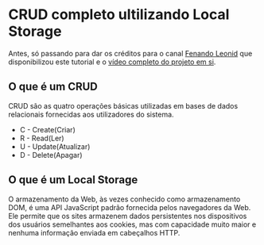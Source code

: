 <!DOCTYPE html>
<html lang="en">
<head>
    <meta charset="UTF-8">
    <meta http-equiv="X-UA-Compatible" content="IE=edge">
    <meta name="viewport" content="width=device-width, initial-scale=1.0">
    <title>Document</title>
</head>
<body>
    <h1>CRUD completo ultilizando Local Storage</h1>
    <p>Antes, só passando para dar os créditos para o canal <a href="https://www.youtube.com/@FernandoLeonid">Fenando Leonid</a> que disponibilizou este tutorial e o <a href="https://www.youtube.com/watch?v=_HEIqE_qqbQ&t=4070s">vídeo completo do projeto em si</a>.</p>
    <h2>O que é um CRUD</h2>
    <p>CRUD são as quatro operações básicas utilizadas em bases de dados relacionais fornecidas aos utilizadores do sistema.</p>
    <ul>
        <li>C - Create(Criar)</li>
        <li>R - Read(Ler)</li>
        <li>U - Update(Atualizar)</li>
        <li>D - Delete(Apagar)</li>
    </ul>
    <h2>O que é um Local Storage</h2>
    <p>O armazenamento da Web, às vezes conhecido como armazenamento DOM, é uma API JavaScript padrão fornecida pelos navegadores da Web. Ele permite que os sites armazenem dados persistentes nos dispositivos dos usuários semelhantes aos cookies, mas com capacidade muito maior e nenhuma informação enviada em cabeçalhos HTTP.</p>
</body>
</html>
